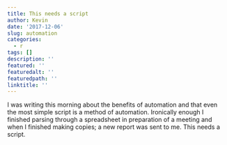 ```yaml
---
title: This needs a script
author: Kevin
date: '2017-12-06'
slug: automation
categories:
  - r
tags: []
description: ''
featured: ''
featuredalt: ''
featuredpath: ''
linktitle: ''
---
```


I was writing this morning about the benefits of automation and that even the most simple script  is a method of automation. Ironically enough I finished parsing through a spreadsheet in preparation of a meeting and when I finished making copies; a new report was sent to me. This needs a script. 